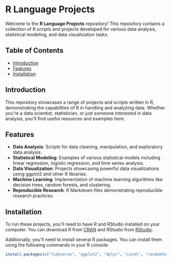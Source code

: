 # R Language Projects

Welcome to the **R Language Projects** repository! This repository contains a collection of R scripts and projects developed for various data analysis, statistical modeling, and data visualization tasks.

## Table of Contents

- [Introduction](#introduction)
- [Features](#features)
- [Installation](#installation)

## Introduction

This repository showcases a range of projects and scripts written in R, demonstrating the capabilities of R in handling and analyzing data. Whether you're a data scientist, statistician, or just someone interested in data analysis, you'll find useful resources and examples here.

## Features

- **Data Analysis**: Scripts for data cleaning, manipulation, and exploratory data analysis.
- **Statistical Modeling**: Examples of various statistical models including linear regression, logistic regression, and time series analysis.
- **Data Visualization**: Projects showcasing powerful data visualizations using ggplot2 and other R libraries.
- **Machine Learning**: Implementation of machine learning algorithms like decision trees, random forests, and clustering.
- **Reproducible Research**: R Markdown files demonstrating reproducible research practices.

## Installation

To run these projects, you'll need to have R and RStudio installed on your computer. You can download R from [CRAN](https://cran.r-project.org/) and RStudio from [RStudio](https://rstudio.com/products/rstudio/download/).

Additionally, you'll need to install several R packages. You can install them using the following commands in your R console:

```R
install.packages(c("tidyverse", "ggplot2", "dplyr", "caret", "randomForest", "forecast", "rmarkdown"))
